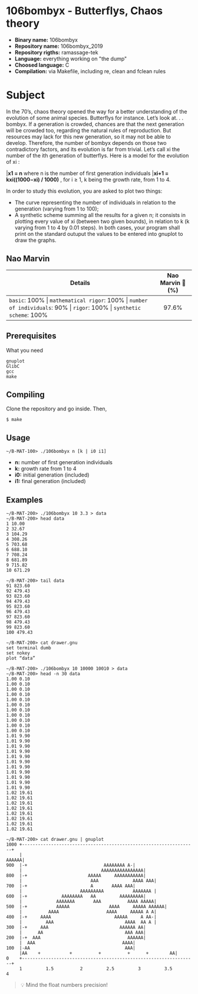 # 106bombyx - Butterflys, Chaos theory

- **Binary name:** 106bombyx
- **Repository name:** 106bombyx_2019
- **Repository rigths:** ramassage-tek
- **Language:** everything working on "the dump"
- **Choosed language:** C
- **Compilation:** via Makefile, including re, clean and fclean rules

# Subject

In the 70’s, chaos theory opened the way for a better understanding of the evolution of some animal species. Butterflys for instance. Let’s look at. . . bombyx.
If a generation is crowded, chances are that the next generation will be crowded too, regarding the natural rules of reproduction. But resources may lack for this new generation, so it may not be able to develop.
Therefore, the number of bombyx depends on those two contradictory factors, and its evolution is far from trivial.
Let’s call xi the number of the ith generation of butterflys. Here is a model for the evolution of xi :

|**x1 = n** where n is the number of first generation individuals
|**xi+1 = kxi((1000−xi) / 1000)** , for i ≥ 1, k being the growth rate, from 1 to 4.

In order to study this evolution, you are asked to plot two things:
- The curve representing the number of individuals in relation to the generation (varying from 1 to 100);
- A synthetic scheme summing all the results for a given n; it consists in plotting every value of xi (between two given bounds), in relation to k (k varying from 1 to 4 by 0.01 steps).
In both cases, your program shall print on the standard outuput the values to be entered into gnuplot to draw the graphs.

## Nao Marvin

| Details      | Nao Marvin :robot: (%) |
| ------------- |:-------------:|
| `basic`: 100% \| `mathematical rigor`: 100% \| `number of individuals`: 90% \| `rigor`: 100% \| `synthetic scheme`: 100% | 97.6% |

## Prerequisites

What you need

```
gnuplot
GlibC
gcc
make
```

## Compiling

Clone the repository and go inside. Then,

```
$ make
```

## Usage

```
~/B-MAT-100> ./106bombyx n [k | i0 i1]
```

- **n:** number of first generation individuals
- **k:** growth rate from 1 to 4
- **i0:** initial generation (included)
- **i1:** final generation (included)

## Examples

```
∼/B-MAT-200> ./106bombyx 10 3.3 > data
∼/B-MAT-200> head data
1 10.00
2 32.67
3 104.29
4 308.26
5 703.68
6 688.10
7 708.24
8 681.89
9 715.82
10 671.29
```

```
∼/B-MAT-200> tail data
91 823.60
92 479.43
93 823.60
94 479.43
95 823.60
96 479.43
97 823.60
98 479.43
99 823.60
100 479.43
```

```
∼/B-MAT-200> cat drawer.gnu
set terminal dumb
set nokey
plot “data”
```

```
∼/B-MAT-200> ./106bombyx 10 10000 10010 > data
∼/B-MAT-200> head -n 30 data
1.00 0.10
1.00 0.10
1.00 0.10
1.00 0.10
1.00 0.10
1.00 0.10
1.00 0.10
1.00 0.10
1.00 0.10
1.00 0.10
1.00 0.10
1.01 9.90
1.01 9.90
1.01 9.90
1.01 9.90
1.01 9.90
1.01 9.90
1.01 9.90
1.01 9.90
1.01 9.90
1.01 9.90
1.01 9.90
1.02 19.61
1.02 19.61
1.02 19.61
1.02 19.61
1.02 19.61
1.02 19.61
1.02 19.61
1.02 19.61
```

```
∼/B-MAT-200> cat drawer.gnu | gnuplot
1000 +------------------------------------------------------------------+
     | 	       	       	       	       	       	       	          AAAAAA|
900  |-+ 						     AAAAAAAA A-|
     | 						        AAAAAAAAAAAAAAAA|
800  |-+ 					   AAAAA     AAAAAAAAAAA|
     | 					        AAA             AAAA AAA|
700  |-+ 				        A		AAAA AAA|
     | 				        AAAAAAAAA	        AAAAAAA |
600  |-+ 			 AAAAAAAA	AA	       AAAAAAAAA|
     |			   AAAAAAA		 AAA	      AAAA AAAAA|
500  |-+	       AAAAA			   AAAA	    AAAAA AAAAAA|
     |		    AAAA			      AAAA     AAAAA A A|
400  |-+	 AAAA				         AAAAA     A AA-|
     |	       AAA				             AAAA  AA A |
300  |-+     AAA					       AAAAAA AA|
     |	    AA						         AAA AAA|
200  |-+  AAA						          AAAAAA|
     |	AAA						            AAAA|
100  |-AA 						             AAA|
     |AA	+           +	       +          +	     +        AA|
0    +------------------------------------------------------------------+
     1         1.5          2         2.5         3         3.5         4
```

> :bulb: Mind the float numbers precision!
